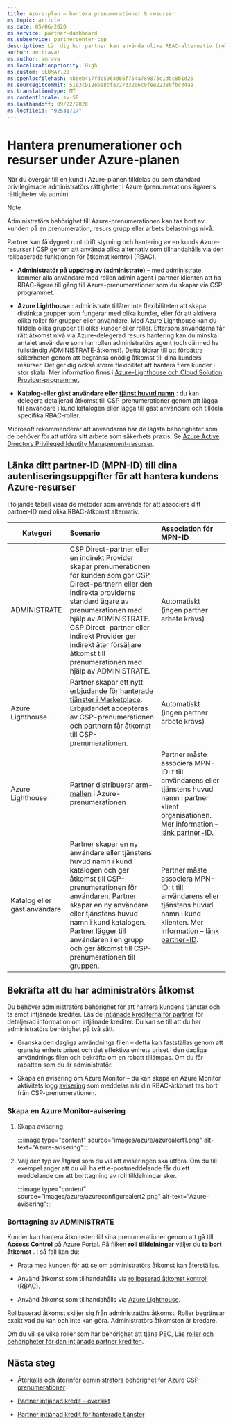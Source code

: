 ```yaml
---
title: Azure-plan – hantera prenumerationer & resurser
ms.topic: article
ms.date: 05/06/2020
ms.service: partner-dashboard
ms.subservice: partnercenter-csp
description: Lär dig hur partner kan använda olika RBAC-alternativ (rollbaserad åtkomst kontroll) för att få drift kontroll och hantering av en kunds Azure-resurser.
author: amitravat
ms.author: amrava
ms.localizationpriority: High
ms.custom: SEOMAY.20
ms.openlocfilehash: 4bbeb417fdc5964d66f754a789873c1dbc8b1d25
ms.sourcegitcommit: 51e3c912eba8cfa72733206c0fee22386fbc34aa
ms.translationtype: MT
ms.contentlocale: sv-SE
ms.lasthandoff: 09/22/2020
ms.locfileid: "92531717"
---
```

# <a name="manage-subscriptions-and-resources-under-the-azure-plan"></a>Hantera prenumerationer och resurser under Azure-planen

När du övergår till en kund i Azure-planen tilldelas du som standard privilegierade administratörs rättigheter i Azure (prenumerations ägarens rättigheter via admin).

 > [!NOTE]
 > Administratörs behörighet till Azure-prenumerationen kan tas bort av kunden på en prenumeration, resurs grupp eller arbets belastnings nivå. 

 Partner kan få dygnet runt drift styrning och hantering av en kunds Azure-resurser i CSP genom att använda olika alternativ som tillhandahålls via den rollbaserade funktionen för åtkomst kontroll (RBAC). 

- **Administratör på uppdrag av (administrate)** – med [administrate](https://channel9.msdn.com/Series/cspdev/Module-11-Admin-On-Behalf-Of-AOBO), kommer alla användare med rollen admin agent i partner klienten att ha RBAC-ägare till gång till Azure-prenumerationer som du skapar via CSP-programmet.

- **Azure Lighthouse** : administrate tillåter inte flexibiliteten att skapa distinkta grupper som fungerar med olika kunder, eller för att aktivera olika roller för grupper eller användare. Med Azure Lighthouse kan du tilldela olika grupper till olika kunder eller roller. Eftersom användarna får rätt åtkomst nivå via Azure-delegerad resurs hantering kan du minska antalet användare som har rollen administratörs agent (och därmed ha fullständig ADMINISTRATE-åtkomst). Detta bidrar till att förbättra säkerheten genom att begränsa onödig åtkomst till dina kunders resurser. Det ger dig också större flexibilitet att hantera flera kunder i stor skala. Mer information finns i [Azure-Lighthouse och Cloud Solution Provider-programmet](/azure/lighthouse/concepts/cloud-solution-provider).

-  **Katalog-eller gäst användare eller [tjänst huvud namn](/azure/active-directory/develop/app-objects-and-service-principals)** : du kan delegera detaljerad åtkomst till CSP-prenumerationer genom att lägga till användare i kund katalogen eller lägga till gäst användare och tilldela specifika RBAC-roller.

Microsoft rekommenderar att användarna har de lägsta behörigheter som de behöver för att utföra sitt arbete som säkerhets praxis. Se [Azure Active Directory Privileged Identity Management-resurser](/azure/active-directory/privileged-identity-management/pim-configure).

## <a name="link-your-partner-id-mpn-idto-your-credentials-for-managing-customers-azure-resources"></a>Länka ditt partner-ID (MPN-ID) till dina autentiseringsuppgifter för att hantera kundens Azure-resurser

I följande tabell visas de metoder som används för att associera ditt partner-ID med olika RBAC-åtkomst alternativ.

|**Kategori**   |**Scenario**   |**Association för MPN-ID**|
|-----------------|:------------------------|:------------------|
|ADMINISTRATE   |CSP Direct-partner eller en indirekt Provider skapar prenumerationen för kunden som gör CSP Direct-partnern eller den indirekta providerns standard ägare av prenumerationen med hjälp av ADMINISTRATE. CSP Direct-partner eller indirekt Provider ger indirekt åter försäljare åtkomst till prenumerationen med hjälp av ADMINISTRATE.|Automatiskt (ingen partner arbete krävs)|
|Azure Lighthouse|Partner skapar ett nytt [erbjudande för hanterade tjänster i Marketplace](/azure/lighthouse/concepts/managed-services-offers). Erbjudandet accepteras av CSP-prenumerationen och partnern får åtkomst till CSP-prenumerationen.|Automatiskt (ingen partner arbete krävs)|
|Azure Lighthouse|Partner distribuerar [arm-mallen](/azure/lighthouse/how-to/onboard-customer) i Azure-prenumerationen|Partner måste associera MPN-ID: t till användarens eller tjänstens huvud namn i partner klient organisationen. Mer information – [länk partner-ID](/azure/billing/billing-partner-admin-link-started).|
|Katalog eller gäst användare|Partner skapar en ny användare eller tjänstens huvud namn i kund katalogen och ger åtkomst till CSP-prenumerationen för användaren. Partner skapar en ny användare eller tjänstens huvud namn i kund katalogen. Partner lägger till användaren i en grupp och ger åtkomst till CSP-prenumerationen till gruppen.|Partner måste associera MPN-ID: t till användarens eller tjänstens huvud namn i kund klienten. Mer information – [länk partner-ID](/azure/billing/billing-partner-admin-link-started).|

## <a name="confirm-that-you-have-admin-access"></a>Bekräfta att du har administratörs åtkomst

Du behöver administratörs behörighet för att hantera kundens tjänster och ta emot intjänade krediter. Läs de [intjänade krediterna för partner](partner-earned-credit.md) för detaljerad information om intjänade krediter. Du kan se till att du har administratörs behörighet på två sätt.

- Granska den dagliga användnings filen – detta kan fastställas genom att granska enhets priset och det effektiva enhets priset i den dagliga användnings filen och bekräfta om en rabatt tillämpas. Om du får rabatten som du är administratör.

- Skapa en avisering om Azure Monitor – du kan skapa en Azure Monitor aktivitets logg [avisering](/azure/azure-monitor/platform/alerts-activity-log) som meddelas när din RBAC-åtkomst tas bort från CSP-prenumerationen.

### <a name="create-an-azure-monitor-alert"></a>Skapa en Azure Monitor-avisering

1. Skapa avisering.

   :::image type="content" source="images/azure/azurealert1.png" alt-text="Azure-avisering":::

2. Välj den typ av åtgärd som du vill att aviseringen ska utföra. Om du till exempel anger att du vill ha ett e-postmeddelande får du ett meddelande om att borttagning av roll tilldelningar sker.

   :::image type="content" source="images/azure/azureconfigurealert2.png" alt-text="Azure-avisering":::

### <a name="aobo-removal"></a>Borttagning av ADMINISTRATE

Kunder kan hantera åtkomsten till sina prenumerationer genom att gå till **Access Control** på Azure Portal. På fliken **roll tilldelningar** väljer du **ta bort åtkomst** . I så fall kan du:

- Prata med kunden för att se om administratörs åtkomst kan återställas.

- Använd åtkomst som tillhandahålls via [rollbaserad åtkomst kontroll (RBAC)](/azure/role-based-access-control/overview).

- Använd åtkomst som tillhandahålls via [Azure Lighthouse](https://azure.microsoft.com/services/azure-lighthouse/).

Rollbaserad åtkomst skiljer sig från administratörs åtkomst. Roller begränsar exakt vad du kan och inte kan göra. Administratörs åtkomsten är bredare.

Om du vill se vilka roller som har behörighet att tjäna PEC, Läs [roller och behörigheter för den intjänade partner krediten](https://query.prod.cms.rt.microsoft.com/cms/api/am/binary/RE3QuW2).

## <a name="next-steps"></a>Nästa steg

- [Återkalla och återinför administratörs behörighet för Azure CSP-prenumerationer](revoke-reinstate-csp.md)

- [Partner intjänad kredit – översikt](partner-earned-credit.md)

- [Partner intjänad kredit för hanterade tjänster](partner-earned-credit-explanation.md)